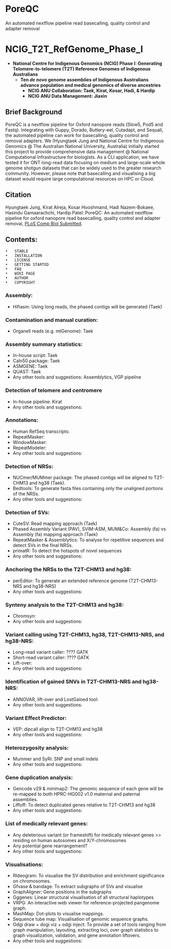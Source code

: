 # PoreQC
An automated nextflow pipeline read basecalling, quality control and adapter removal

# NCIG_T2T_RefGenome_Phase_I
- **National Centre for Indigenous Genomics (NCIG) Phase I: Generating Telomere-to-telomere (T2T) Reference Genomes of Indigenous Australians**
  - **Ten *de novo* genome assemblies of Indigenous Australians advance population and medical genomics of diverse ancestries**
    - **NCIG ANU Collaboration: Taek, Kirat, Kosar, Hadi, & Hardip**
    - **NCIG ANU Data Management: Jiaxin**

## Brief Background
PoreQC is a nextflow pipeline for Oxford nanopore reads (Slow5, Pod5 and Fastq). Integrating with Guppy, Dorado, Buttery-eel, Cutadapt, and Sequali, the automated pipeline can work for basecalling, quality control and removal adapters. We (Hyungtaek Jung and National Centre for Indigenous Genomics @ The Australian National University, Australia) initially started this project to provide comprehensive data management @ National Computational Infrastructure for biologists. As a CLI application, we have tested it for ONT long-read data focusing on medium and large-scale whole genome shotgun datasets that can be widely used to the greater research community. However, please note that basecalling and visualising a big dataset would require large computational resources on HPC or Cloud. 


## Citation
Hyungtaek Jung, Kirat Alreja, Kosar Hooshmand, Hadi Nazem-Bokaee, Hasindu Gamaarachchi, Hardip Patel: PoreQC: An automated nextflow pipeline for oxford nanopore read basecalling, quality control and adapter removal, [PLoS Comp Biol Submitted](https://www.biorxiv.org/XXXX).

## Contents:
    •	STABLE
    •	INSTALLATION
    •	LICENSE 
    •	GETTING STARTED
    •	FAQ
    •	WIKI PAGE
    •	AUTHOR
    •	COPYRIGHT

### Assembly:
- Hifiasm: Using long reads, the phased contigs will be generated (Taek)

### Contamination and manual curation:
- Organell reads (e.g. mtGenome): Taek

### Assembly summary statistics:
- In-house script: Taek
- Caln50 package: Taek
- ASMGENE: Taek
- QUAST: Taek
- Any other tools and suggestions: Assemblytics, VGP pipeline

### Detection of telomere and centromere 
- In-house pipeline: Kirat
- Any other tools and suggestions:

### Annotations:
- Human RefSeq transcripts:
- RepeatMasker:
- WindowMasker:
- RepeatModeler:
- Any other tools and suggestions:

### Detection of NRSs: 
- NUCmer/MUMmer package: The phased contigs will be aligned to T2T-CHM13 and hg38 (Taek).
- Bedtools: To generate fasta files containing only the unaligned portions of the NRSs.
- Any other tools and suggestions:

### Detection of SVs:
- CuteSV: Read mapping approach (Taek)
- Phased Assembly Variant (PAV), SVIM-ASM, MUM&Co: Assembly (fa) vs Assembly (fa) mapping approach (Taek)
- RepeatMasker & Assemblytics: To analyse for repetitive sequences and detect SVs in the final NRSs.
- primatR: To detect the hotspots of novel sequences
- Any other tools and suggestions:

### Anchoring the NRSs to the T2T-CHM13 and hg38:
- perEditor: To generate an extended reference genome (T2T-CHM13-NRS and hg38-NRS)
- Any other tools and suggestions:

### Synteny analysis to the T2T-CHM13 and hg38:
- Chromsyn: 
- Any other tools and suggestions:

### Variant calling using T2T-CHM13, hg38, T2T-CHM13-NRS, and hg38-NRS:
- Long-read variant caller: ???? GATK
- Short-read variant caller: ???? GATK
- Lift-over: 
- Any other tools and suggestions:

### Identification of gained SNVs in T2T-CHM13-NRS and hg38-NRS:
- ANNOVAR, lift-over and LostGained tool: 
- Any other tools and suggestions:

### Variant Effect Predictor:
- VEP: dipcall align to T2T-CHM13 and hg38
- Any other tools and suggestions:

### Heterozygosity analysis:
- Mummer and SyRi: SNP and small indels
- Any other tools and suggestions:

### Gene duplication analysis:
- Gencode v29 & minimap2: The genomic sequence of each gene will be re-mapped to both HPRC-HG002 v1.0 maternal and paternal assemblies. 
- Liffoff: To detect duplicated genes relative to T2T-CHM13 and hg38
- Any other tools and suggestions:

### List of medically relevant genes:
- Any deleterious variant (or frameshift) for medically relevant genes >> residing on human autosomes and X/Y-chromosomes
- Any potential gene rearrangement? 
- Any other tools and suggestions:

### Visualisations:
- RIdeogram: To visualise the SV distribution and enrichment significance on chromosomes.
- Gfvase & bandage: To extract subgraphs of SVs and visualise 
- GraphAligner: Gene positions in the subgraphs
- Gggenes: Linear structural visualisation of all structural haplotypes
- VRPG: An interactive web viewer for reference-projected pangenome graph.
- MashMap: Dot-plots to visualise mappings.
- Sequence tube map: Visualisation of genomic sequence graphs.
- Odgi draw + dogi viz + odgi inject: To provide a set of tools ranging from graph manipulation, layouting, extracting loci, over graph statistics to graph visualization, validation, and gene annotation liftovers.
- Any other tools and suggestions: 
